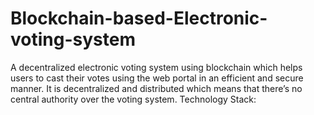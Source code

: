 # Blockchain-based-Electronic-voting-system
A decentralized electronic voting system using blockchain which helps users to cast their votes using the web portal in an efficient and secure manner. It is decentralized and distributed which means that there’s no central authority over the voting system. Technology Stack:
